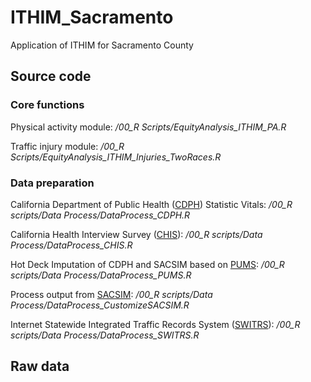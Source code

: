 # ITHIM_Sacramento

Application of ITHIM for Sacramento County

## Source code ##

### Core functions ###

Physical activity module: */00_R Scripts/EquityAnalysis_ITHIM_PA.R*

Traffic injury module: */00_R Scripts/EquityAnalysis_ITHIM_Injuries_TwoRaces.R*

### Data preparation ###

California Department of Public Health ([CDPH](http://https://www.cdph.ca.gov/Programs/CHSI/Pages/Data-and-Statistics-.aspx)) Statistic Vitals: */00_R scripts/Data Process/DataProcess_CDPH.R*

California Health Interview Survey ([CHIS](http://http://healthpolicy.ucla.edu/chis/Pages/default.aspx)): */00_R scripts/Data Process/DataProcess_CHIS.R*

Hot Deck Imputation of CDPH and SACSIM based on [PUMS](https://www.census.gov/programs-surveys/acs/data/pums.html): */00_R scripts/Data Process/DataProcess_PUMS.R*

Process output from [SACSIM](http://www.sacog.org/sites/main/files/file-attachments/plnrscmte_sacog_travel_model_wkshp_27mar2014.pdf): */00_R scripts/Data Process/DataProcess_CustomizeSACSIM.R*

Internet Statewide Integrated Traffic Records System ([SWITRS](https://www.chp.ca.gov/programs-services/services-information/switrs-internet-statewide-integrated-traffic-records-system)): */00_R scripts/Data Process/DataProcess_SWITRS.R*

## Raw data ##
